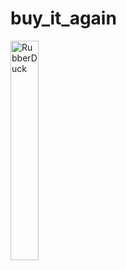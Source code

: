 # buy_it_again


<img src="https://user-images.githubusercontent.com/42336056/76515686-5f50df00-649d-11ea-9d82-03e002e5d5f8.jpg" width="30%" height="30%" title="%(비율) 크기 설정" alt="RubberDuck"></img>
